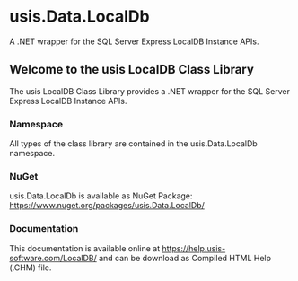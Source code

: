 # usis.Data.LocalDb
A .NET wrapper for the SQL Server Express LocalDB Instance APIs.

## Welcome to the usis LocalDB Class Library

The usis LocalDB Class Library provides a .NET wrapper for the SQL Server Express LocalDB Instance APIs.

### Namespace

All types of the class library are contained in the usis.Data.LocalDb namespace.

### NuGet

usis.Data.LocalDb is available as NuGet Package: https://www.nuget.org/packages/usis.Data.LocalDb/

### Documentation

This documentation is available online at https://help.usis-software.com/LocalDB/ and can be download as Compiled HTML Help (.CHM) file.
